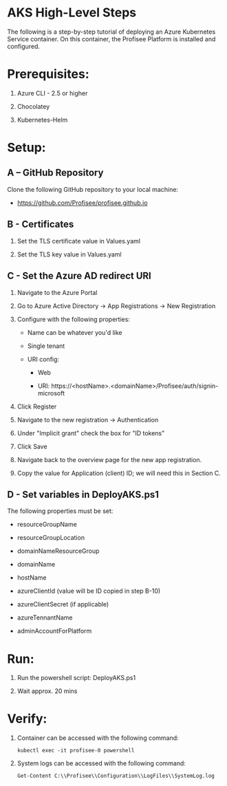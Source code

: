 # **<span class="underline">AKS High-Level Steps</span>**

The following is a step-by-step tutorial of deploying an Azure
Kubernetes Service container. On this container, the Profisee Platform
is installed and configured.

# Prerequisites:

1)  Azure CLI - 2.5 or higher

3)  Chocolatey

4)  Kubernetes-Helm

# Setup:

## A – GitHub Repository

Clone the following GitHub repository to your local machine:

  - <https://github.com/Profisee/profisee.github.io>

## B - Certificates

1.  Set the TLS certificate value in Values.yaml

2.  Set the TLS key value in Values.yaml

## C - Set the Azure AD redirect URI

1.  Navigate to the Azure Portal

2.  Go to Azure Active Directory -\> App Registrations -\> New
    Registration

3.  Configure with the following properties:
    
      - Name can be whatever you'd like
    
      - Single tenant
    
      - URI config:
        
          - Web
        
          - URI:
            https://\<hostName\>.\<domainName\>/Profisee/auth/signin-microsoft  

4.  Click Register

5.  Navigate to the new registration -\> Authentication

6.  Under "Implicit grant" check the box for "ID tokens"

7.  Click Save

8.  Navigate back to the overview page for the new app registration.

9.  Copy the value for Application (client) ID; we will need this in
    Section C.

##  D - Set variables in DeployAKS.ps1

The following properties must be set:

  - resourceGroupName

  - resourceGroupLocation

  - domainNameResourceGroup

  - domainName

  - hostName

  - azureClientId (value will be ID copied in step B-10)

  - azureClientSecret (if applicable)

  - azureTennantName

  - adminAccountForPlatform

# Run:

1.  Run the powershell script: DeployAKS.ps1

2.  Wait approx. 20 mins

# Verify:

1.  Container can be accessed with the following command:
    
        kubectl exec -it profisee-0 powershell

2.  System logs can be accessed with the following command:
    
        Get-Content C:\\Profisee\\Configuration\\LogFiles\\SystemLog.log
